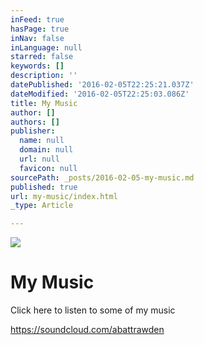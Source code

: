 ```yaml
---
inFeed: true
hasPage: true
inNav: false
inLanguage: null
starred: false
keywords: []
description: ''
datePublished: '2016-02-05T22:25:21.037Z'
dateModified: '2016-02-05T22:25:03.086Z'
title: My Music
author: []
authors: []
publisher:
  name: null
  domain: null
  url: null
  favicon: null
sourcePath: _posts/2016-02-05-my-music.md
published: true
url: my-music/index.html
_type: Article

---
```

![](https://the-grid-user-content.s3-us-west-2.amazonaws.com/5b87297e-6bc2-4d24-8c87-6a23849480a4.jpg)

# My Music

Click here to listen to some of my  music

[https://soundcloud.com/abattrawden ][0]

[0]: https://soundcloud.com/abattrawden